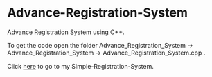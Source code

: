 # Advance-Registration-System
Advance Registration System using C++.

To get the code open the folder Advance_Registration_System -> Advance_Registration_System -> Advance_Registration_System.cpp .

Click [here](https://github.com/farid-ramy/Simple-Registration-System.git) to go to my Simple-Registration-System.
